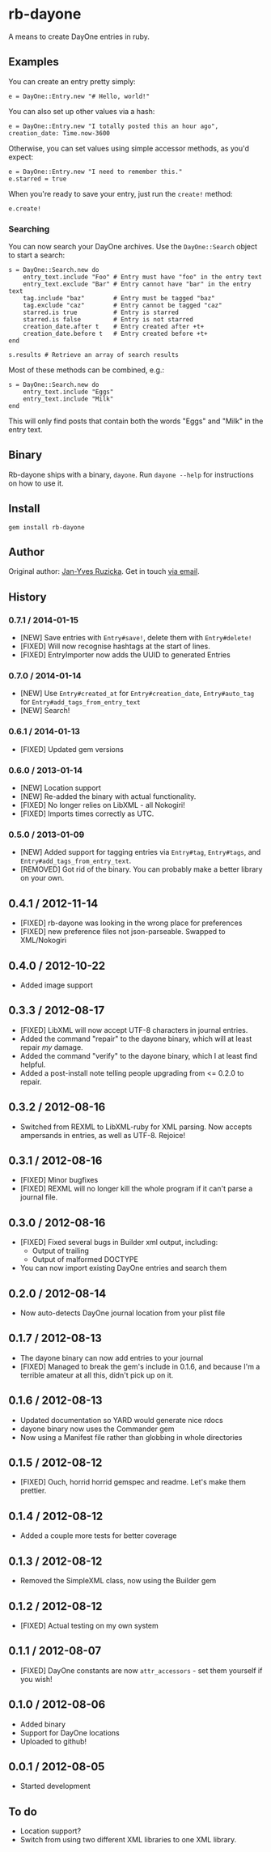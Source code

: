 # rb-dayone

A means to create DayOne entries in ruby.

## Examples

You can create an entry pretty simply:

    e = DayOne::Entry.new "# Hello, world!"
  
You can also set up other values via a hash:

    e = DayOne::Entry.new "I totally posted this an hour ago", creation_date: Time.now-3600

Otherwise, you can set values using simple accessor methods, as you'd expect:

    e = DayOne::Entry.new "I need to remember this."
    e.starred = true

When you're ready to save your entry, just run the `create!` method:

    e.create!

### Searching

You can now search your DayOne archives. Use the `DayOne::Search` object to start a search:

    s = DayOne::Search.new do
        entry_text.include "Foo" # Entry must have "foo" in the entry text
        entry_text.exclude "Bar" # Entry cannot have "bar" in the entry text
        tag.include "baz"        # Entry must be tagged "baz"
        tag.exclude "caz"        # Entry cannot be tagged "caz"
        starred.is true          # Entry is starred
        starred.is false         # Entry is not starred
        creation_date.after t    # Entry created after +t+
        creation_date.before t   # Entry created before +t+
    end

    s.results # Retrieve an array of search results

Most of these methods can be combined, e.g.:

    s = DayOne::Search.new do
        entry_text.include "Eggs"
        entry_text.include "Milk"
    end

This will only find posts that contain both the words "Eggs" and "Milk" in the entry text.

## Binary

Rb-dayone ships with a binary, `dayone`. Run `dayone --help` for instructions on how to use it.

## Install

    gem install rb-dayone

## Author

Original author: [Jan-Yves Ruzicka](http://www.1klb.com). Get in touch [via email](mailto:jan@1klb.com).

## History

### 0.7.1 / 2014-01-15

* [NEW] Save entries with `Entry#save!`, delete them with `Entry#delete!`
* [FIXED] Will now recognise hashtags at the start of lines.
* [FIXED] EntryImporter now adds the UUID to generated Entries

### 0.7.0 / 2014-01-14

* [NEW] Use `Entry#created_at` for `Entry#creation_date`, `Entry#auto_tag` for `Entry#add_tags_from_entry_text`
* [NEW] Search!

### 0.6.1 / 2014-01-13

* [FIXED] Updated gem versions

### 0.6.0 / 2013-01-14

* [NEW] Location support
* [NEW] Re-added the binary with actual functionality.
* [FIXED] No longer relies on LibXML - all Nokogiri!
* [FIXED] Imports times correctly as UTC.

### 0.5.0 / 2013-01-09

* [NEW] Added support for tagging entries via `Entry#tag`, `Entry#tags`, and `Entry#add_tags_from_entry_text`.
* [REMOVED] Got rid of the binary. You can probably make a better library on your own.

## 0.4.1 / 2012-11-14

* [FIXED] rb-dayone was looking in the wrong place for preferences
* [FIXED] new preference files not json-parseable. Swapped to XML/Nokogiri

## 0.4.0 / 2012-10-22

* Added image support

## 0.3.3 / 2012-08-17

* [FIXED] LibXML will now accept UTF-8 characters in journal entries.
* Added the command "repair" to the dayone binary, which will at least repair *my* damage.
* Added the command "verify" to the dayone binary, which I at least find helpful.
* Added a post-install note telling people upgrading from <= 0.2.0 to repair.

## 0.3.2 / 2012-08-16

* Switched from REXML to LibXML-ruby for XML parsing. Now accepts ampersands in entries, as well as UTF-8. Rejoice!

## 0.3.1 / 2012-08-16

* [FIXED] Minor bugfixes
* [FIXED] REXML will no longer kill the whole program if it can't parse a journal file.

## 0.3.0 / 2012-08-16

* [FIXED] Fixed several bugs in Builder xml output, including:
  * Output of trailing <target />
  * Output of malformed DOCTYPE
* You can now import existing DayOne entries and search them

## 0.2.0 / 2012-08-14

* Now auto-detects DayOne journal location from your plist file

## 0.1.7 / 2012-08-13

* The dayone binary can now add entries to your journal
* [FIXED] Managed to break the gem's include in 0.1.6, and because I'm a terrible amateur at all this, didn't pick up on it.

## 0.1.6 / 2012-08-13

* Updated documentation so YARD would generate nice rdocs
* dayone binary now uses the Commander gem
* Now using a Manifest file rather than globbing in whole directories

## 0.1.5 / 2012-08-12

* [FIXED] Ouch, horrid horrid gemspec and readme. Let's make them prettier.

## 0.1.4 / 2012-08-12

* Added a couple more tests for better coverage

## 0.1.3 / 2012-08-12

* Removed the SimpleXML class, now using the Builder gem

## 0.1.2 / 2012-08-12

* [FIXED] Actual testing on my own system

## 0.1.1 / 2012-08-07

* [FIXED] DayOne constants are now `attr_accessors` - set them yourself if you wish!

## 0.1.0 / 2012-08-06

* Added binary
* Support for DayOne locations
* Uploaded to github!

## 0.0.1 / 2012-08-05

* Started development

## To do

* Location support?
* Switch from using two different XML libraries to one XML library.